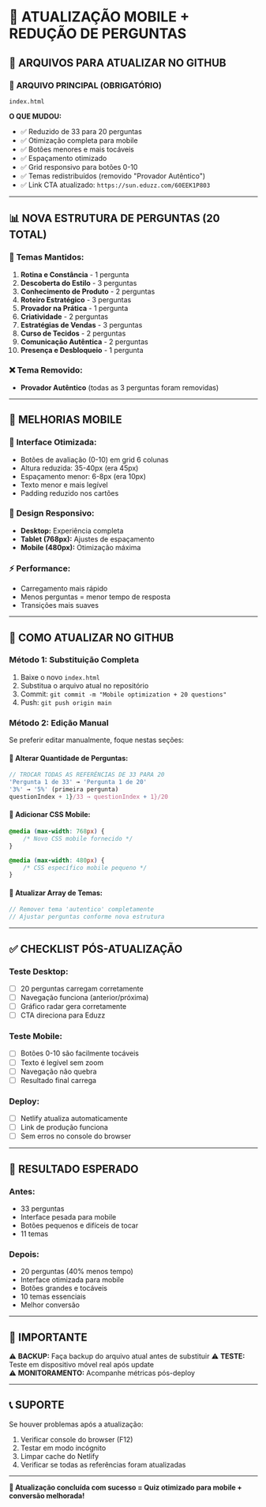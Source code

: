 # 📱 ATUALIZAÇÃO MOBILE + REDUÇÃO DE PERGUNTAS

## 🔄 ARQUIVOS PARA ATUALIZAR NO GITHUB

### 📁 **ARQUIVO PRINCIPAL** (OBRIGATÓRIO)
```
index.html
```
**O QUE MUDOU:**
- ✅ Reduzido de 33 para 20 perguntas
- ✅ Otimização completa para mobile
- ✅ Botões menores e mais tocáveis
- ✅ Espaçamento otimizado
- ✅ Grid responsivo para botões 0-10
- ✅ Temas redistribuídos (removido "Provador Autêntico")
- ✅ Link CTA atualizado: `https://sun.eduzz.com/60EEK1P803`

---

## 📊 **NOVA ESTRUTURA DE PERGUNTAS** (20 TOTAL)

### 🎯 **Temas Mantidos:**
1. **Rotina e Constância** - 1 pergunta
2. **Descoberta do Estilo** - 3 perguntas  
3. **Conhecimento de Produto** - 2 perguntas
4. **Roteiro Estratégico** - 3 perguntas
5. **Provador na Prática** - 1 pergunta
6. **Criatividade** - 2 perguntas
7. **Estratégias de Vendas** - 3 perguntas
8. **Curso de Tecidos** - 2 perguntas
9. **Comunicação Autêntica** - 2 perguntas
10. **Presença e Desbloqueio** - 1 pergunta

### ❌ **Tema Removido:**
- **Provador Autêntico** (todas as 3 perguntas foram removidas)

---

## 📱 **MELHORIAS MOBILE**

### 🎯 **Interface Otimizada:**
- Botões de avaliação (0-10) em grid 6 colunas
- Altura reduzida: 35-40px (era 45px)
- Espaçamento menor: 6-8px (era 10px)
- Texto menor e mais legível
- Padding reduzido nos cartões

### 📐 **Design Responsivo:**
- **Desktop:** Experiência completa
- **Tablet (768px):** Ajustes de espaçamento
- **Mobile (480px):** Otimização máxima

### ⚡ **Performance:**
- Carregamento mais rápido
- Menos perguntas = menor tempo de resposta
- Transições mais suaves

---

## 🚀 **COMO ATUALIZAR NO GITHUB**

### **Método 1: Substituição Completa**
1. Baixe o novo `index.html`
2. Substitua o arquivo atual no repositório
3. Commit: `git commit -m "Mobile optimization + 20 questions"`
4. Push: `git push origin main`

### **Método 2: Edição Manual**
Se preferir editar manualmente, foque nestas seções:

#### **🔢 Alterar Quantidade de Perguntas:**
```javascript
// TROCAR TODAS AS REFERÊNCIAS DE 33 PARA 20
'Pergunta 1 de 33' → 'Pergunta 1 de 20'
'3%' → '5%' (primeira pergunta)
questionIndex + 1}/33 → questionIndex + 1}/20
```

#### **📱 Adicionar CSS Mobile:**
```css
@media (max-width: 768px) {
    /* Novo CSS mobile fornecido */
}

@media (max-width: 480px) {  
    /* CSS específico mobile pequeno */
}
```

#### **🎯 Atualizar Array de Temas:**
```javascript
// Remover tema 'autentico' completamente
// Ajustar perguntas conforme nova estrutura
```

---

## ✅ **CHECKLIST PÓS-ATUALIZAÇÃO**

### **Teste Desktop:**
- [ ] 20 perguntas carregam corretamente
- [ ] Navegação funciona (anterior/próxima)
- [ ] Gráfico radar gera corretamente
- [ ] CTA direciona para Eduzz

### **Teste Mobile:**
- [ ] Botões 0-10 são facilmente tocáveis
- [ ] Texto é legível sem zoom
- [ ] Navegação não quebra
- [ ] Resultado final carrega

### **Deploy:**
- [ ] Netlify atualiza automaticamente
- [ ] Link de produção funciona
- [ ] Sem erros no console do browser

---

## 🎯 **RESULTADO ESPERADO**

### **Antes:**
- 33 perguntas
- Interface pesada para mobile  
- Botões pequenos e difíceis de tocar
- 11 temas

### **Depois:**
- 20 perguntas (40% menos tempo)
- Interface otimizada para mobile
- Botões grandes e tocáveis
- 10 temas essenciais
- Melhor conversão

---

## 🚨 **IMPORTANTE**

⚠️ **BACKUP:** Faça backup do arquivo atual antes de substituir
⚠️ **TESTE:** Teste em dispositivo móvel real após update  
⚠️ **MONITORAMENTO:** Acompanhe métricas pós-deploy

---

## 📞 **SUPORTE**

Se houver problemas após a atualização:
1. Verificar console do browser (F12)
2. Testar em modo incógnito
3. Limpar cache do Netlify
4. Verificar se todas as referências foram atualizadas

---

**🎉 Atualização concluída com sucesso = Quiz otimizado para mobile + conversão melhorada!**
